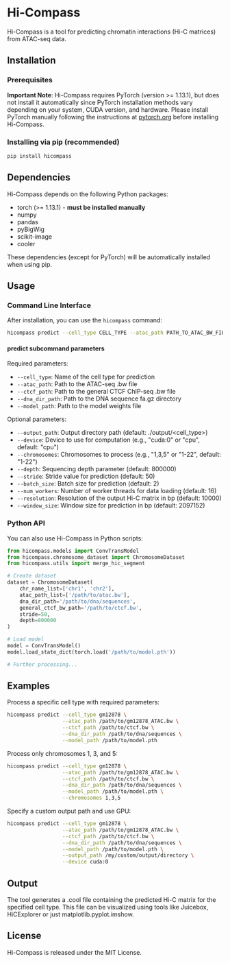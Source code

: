 # Hi-Compass

Hi-Compass is a tool for predicting chromatin interactions (Hi-C matrices) from ATAC-seq data.

## Installation

### Prerequisites

**Important Note**: Hi-Compass requires PyTorch (version >= 1.13.1), but does not install it automatically since PyTorch installation methods vary depending on your system, CUDA version, and hardware. Please install PyTorch manually following the instructions at [pytorch.org](https://pytorch.org/get-started/locally/) before installing Hi-Compass.

### Installing via pip (recommended)

```bash
pip install hicompass
```

## Dependencies

Hi-Compass depends on the following Python packages:

- torch (>= 1.13.1) - **must be installed manually**
- numpy
- pandas
- pyBigWig
- scikit-image
- cooler

These dependencies (except for PyTorch) will be automatically installed when using pip.

## Usage

### Command Line Interface

After installation, you can use the `hicompass` command:

```bash
hicompass predict --cell_type CELL_TYPE --atac_path PATH_TO_ATAC_BW_FILE --ctcf_path PATH_TO_CTCF_BW_FILE --dna_dir_path PATH_TO_DNA_DIR --model_path PATH_TO_MODEL
```

#### predict subcommand parameters

Required parameters:
- `--cell_type`: Name of the cell type for prediction
- `--atac_path`: Path to the ATAC-seq .bw file
- `--ctcf_path`: Path to the general CTCF ChIP-seq .bw file
- `--dna_dir_path`: Path to the DNA sequence fa.gz directory
- `--model_path`: Path to the model weights file

Optional parameters:
- `--output_path`: Output directory path (default: ./output/<cell_type>)
- `--device`: Device to use for computation (e.g., "cuda:0" or "cpu", default: "cpu")
- `--chromosomes`: Chromosomes to process (e.g., "1,3,5" or "1-22", default: "1-22")
- `--depth`: Sequencing depth parameter (default: 800000)
- `--stride`: Stride value for prediction (default: 50)
- `--batch_size`: Batch size for prediction (default: 2)
- `--num_workers`: Number of worker threads for data loading (default: 16)
- `--resolution`: Resolution of the output Hi-C matrix in bp (default: 10000)
- `--window_size`: Window size for prediction in bp (default: 2097152)

### Python API

You can also use Hi-Compass in Python scripts:

```python
from hicompass.models import ConvTransModel
from hicompass.chromosome_dataset import ChromosomeDataset
from hicompass.utils import merge_hic_segment

# Create dataset
dataset = ChromosomeDataset(
    chr_name_list=['chr1', 'chr2'],
    atac_path_list=['/path/to/atac.bw'],
    dna_dir_path='/path/to/dna/sequences',
    general_ctcf_bw_path='/path/to/ctcf.bw',
    stride=50,
    depth=800000
)

# Load model
model = ConvTransModel()
model.load_state_dict(torch.load('/path/to/model.pth'))

# Further processing...
```

## Examples

Process a specific cell type with required parameters:

```bash
hicompass predict --cell_type gm12878 \
                  --atac_path /path/to/gm12878_ATAC.bw \
                  --ctcf_path /path/to/ctcf.bw \
                  --dna_dir_path /path/to/dna/sequences \
                  --model_path /path/to/model.pth
```

Process only chromosomes 1, 3, and 5:

```bash
hicompass predict --cell_type gm12878 \
                  --atac_path /path/to/gm12878_ATAC.bw \
                  --ctcf_path /path/to/ctcf.bw \
                  --dna_dir_path /path/to/dna/sequences \
                  --model_path /path/to/model.pth \
                  --chromosomes 1,3,5
```

Specify a custom output path and use GPU:

```bash
hicompass predict --cell_type gm12878 \
                  --atac_path /path/to/gm12878_ATAC.bw \
                  --ctcf_path /path/to/ctcf.bw \
                  --dna_dir_path /path/to/dna/sequences \
                  --model_path /path/to/model.pth \
                  --output_path /my/custom/output/directory \
                  --device cuda:0
```

## Output

The tool generates a .cool file containing the predicted Hi-C matrix for the specified cell type.
This file can be visualized using tools like Juicebox, HiCExplorer or just matplotlib.pyplot.imshow.


## License

Hi-Compass is released under the MIT License.
